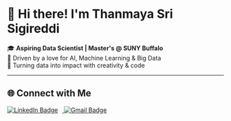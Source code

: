 # 👋 Hi there! I'm **Thanmaya Sri Sigireddi**

🎓 **Aspiring Data Scientist | Master's @ SUNY Buffalo**  
🤖 Driven by a love for AI, Machine Learning & Big Data  
🚀 Turning data into impact with creativity & code

---

## 🌐 Connect with Me

<p align="left">
  <a href="https://www.linkedin.com/in/thanmaya-sri-sigireddi" target="_blank">
    <img src="https://img.shields.io/badge/LinkedIn-Connect-blue?style=for-the-badge&logo=linkedin&logoColor=white" alt="LinkedIn Badge" style="margin-right: 10px;"/>
  </a>
  <a href="mailto:sigireddithanmayasri@gmail.com">
    <img src="https://img.shields.io/badge/Gmail-Mail%20me-red?style=for-the-badge&logo=gmail&logoColor=white" alt="Gmail Badge"/>
  </a>
</p>

